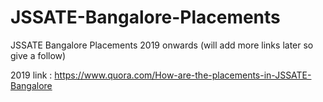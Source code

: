 # JSSATE-Bangalore-Placements
JSSATE Bangalore Placements 2019 onwards
(will add more links later so give a follow)

2019 link : https://www.quora.com/How-are-the-placements-in-JSSATE-Bangalore

